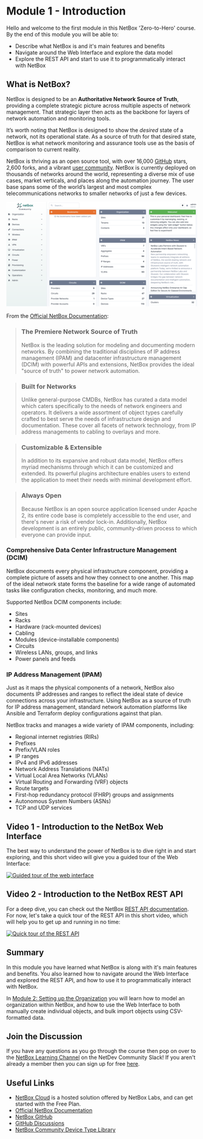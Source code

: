 # Module 1 - Introduction

Hello and welcome to the first module in this NetBox 'Zero-to-Hero' course. By the end of this module you will be able to:

- Describe what NetBox is and it's main features and benefits
- Navigate around the Web Interface and explore the data model
- Explore the REST API and start to use it to programmatically interact with NetBox

## What is NetBox?
NetBox is designed to be an **Authoritative Network Source of Truth**, providing a complete strategic picture across multiple aspects of network management. That strategic layer then acts as the backbone for layers of network automation and monitoring tools.

It’s worth noting that NetBox is designed to show the *desired* state of a network, not its operational state. As a source of truth for that desired state, NetBox is what network monitoring and assurance tools use as the basis of comparison to current reality.

NetBox is thriving as an open source tool, with over 16,000 [GitHub](https://github.com/netbox-community/netbox) stars, 2,600 forks, and a vibrant [user community](https://github.com/netbox-community/netbox/discussions). NetBox is currently deployed on thousands of networks around the world, representing a diverse mix of use cases, market verticals, and places along the automation journey. The user base spans some of the world’s largest and most complex telecommunications networks to smaller networks of
just a few devices.

![NetBox - Network Source Of Truth](../../images/NetBox-Network-Source-Of-Truth.png)

From the [Official NetBox Documentation](https://netboxlabs.com/docs/netbox/en/stable/):
> ### The Premiere Network Source of Truth
>
>NetBox is the leading solution for modeling and documenting modern networks. By combining the traditional disciplines of IP address management (IPAM) and datacenter infrastructure management (DCIM) with powerful APIs and extensions, NetBox provides the ideal "source of truth" to power network automation.

>### Built for Networks
>
>Unlike general-purpose CMDBs, NetBox has curated a data model which caters specifically to the needs of network engineers and operators. It delivers a wide assortment of object types carefully crafted to best serve the needs of infrastructure design and documentation. These cover all facets of network technology, from IP address managements to cabling to overlays and more.

>### Customizable & Extensible
>
>In addition to its expansive and robust data model, NetBox offers myriad mechanisms through which it can be customized and extended. Its powerful plugins architecture enables users to extend the application to meet their needs with minimal development effort.

>### Always Open
>
>Because NetBox is an open source application licensed under Apache 2, its entire code base is completely accessible to the end user, and there's never a risk of vendor lock-in. Additionally, NetBox development is an entirely public, community-driven process to which everyone can provide input.

### Comprehensive Data Center Infrastructure Management (DCIM)
NetBox documents every physical infrastructure component, providing a complete picture of assets and how they connect to one another. This map of the ideal network state forms the baseline for a wide range of automated tasks like configuration checks, monitoring, and much more.

Supported NetBox DCIM components include:

- Sites
- Racks
- Hardware (rack-mounted devices)
- Cabling
- Modules (device-installable components)
- Circuits
- Wireless LANs, groups, and links
- Power panels and feeds

### IP Address Management (IPAM)
Just as it maps the physical components of a network, NetBox also documents IP addresses and ranges to reflect the ideal state of device connections across your infrastructure. Using NetBox as a source of truth for IP address management, standard network automation platforms like Ansible and Terraform deploy configurations against that plan.

NetBox tracks and manages a wide variety of IPAM components, including:

- Regional internet registries (RIRs)
- Prefixes
- Prefix/VLAN roles
- IP ranges
- IPv4 and IPv6 addresses
- Network Address Translations (NATs)
- Virtual Local Area Networks (VLANs)
- Virtual Routing and Forwarding (VRF) objects
- Route targets
- First-hop redundancy protocol (FHRP) groups and assignments
- Autonomous System Numbers (ASNs)
- TCP and UDP services

## Video  1 - Introduction to the NetBox Web Interface
The best way to understand the power of NetBox is to dive right in and start exploring, and this short video will give you a guided tour of the Web Interface:

[![Guided tour of the web interface](https://img.youtube.com/vi/zT82jOUCcW4/maxresdefault.jpg)](https://www.youtube.com/watch?v=zT82jOUCcW4)

## Video 2 - Introduction to the NetBox REST API
For a deep dive, you can check out the NetBox [REST API documentation](https://netboxlabs.com/docs/netbox/en/stable/integrations/rest-api/).
For now, let's take a quick tour of the REST API in this short video, which will help you to get up and running in no time:

[![Quick tour of the REST API](https://img.youtube.com/vi/Gsarb0elmoA/maxresdefault.jpg)](https://www.youtube.com/watch?v=Gsarb0elmoA)

## Summary
In this module you have learned what NetBox is along with it's main features and benefits. You also learned how to navigate around the Web Interface and explored the REST API, and how to use it to programmatically interact with NetBox.

In [Module 2: Setting up the Organization](../2-setting-up-the-organization/2-setting-up-the-organization.md) you will learn how to model an organization within NetBox, and how to use the Web Interface to both manually create individual objects, and bulk import objects using CSV-formatted data.

## Join the Discussion
If you have any questions as you go through the course then pop on over to the [NetBox Learning Channel](https://netdev-community.slack.com/archives/C0453L6565C) on the NetDev Community Slack! If you aren't already a member then you can sign up for free [here](https://netdev.chat/).

## Useful Links
- [NetBox Cloud](https://netboxlabs.com/free-netbox-cloud/) is a hosted solution offered by NetBox Labs, and can get started with the Free Plan.
- [Official NetBox Documentation](https://netboxlabs.com/docs/netbox/en/stable/)
- [NetBox GitHub](https://github.com/netbox-community/netbox)
- [GitHub Discussions](https://github.com/netbox-community/netbox/discussions)
- [NetBox Community Device Type Library](https://github.com/netbox-community/devicetype-library)
